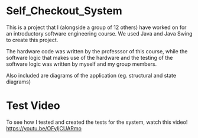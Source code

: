 # Self_Checkout_System
 This is a project that I (alongside a group of 12 others) have worked on for an introductory software engineering course.
 We used Java and Java Swing to create this project. 
 
 The hardware code was written by the professsor of this course, while the software logic 
 that makes use of the hardware and the testing of the software logic was written by 
 myself and my group members. 
 
 Also included are diagrams of the application (eg. structural and state diagrams)
 # Test Video
 To see how I tested and created the tests for the system, watch this video! <br />
 https://youtu.be/OFyIjCUARmo
